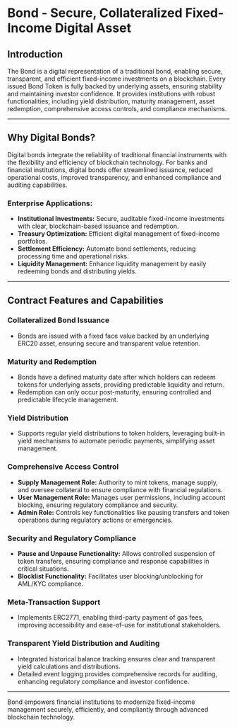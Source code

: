 # Bond - Secure, Collateralized Fixed-Income Digital Asset

## Introduction

The Bond is a digital representation of a traditional bond, enabling secure,
transparent, and efficient fixed-income investments on a blockchain. Every
issued Bond Token is fully backed by underlying assets, ensuring stability and
maintaining investor confidence. It provides institutions with robust
functionalities, including yield distribution, maturity management, asset
redemption, comprehensive access controls, and compliance mechanisms.

---

## Why Digital Bonds?

Digital bonds integrate the reliability of traditional financial instruments
with the flexibility and efficiency of blockchain technology. For banks and
financial institutions, digital bonds offer streamlined issuance, reduced
operational costs, improved transparency, and enhanced compliance and auditing
capabilities.

### Enterprise Applications:

- **Institutional Investments:** Secure, auditable fixed-income investments with
  clear, blockchain-based issuance and redemption.
- **Treasury Optimization:** Efficient digital management of fixed-income
  portfolios.
- **Settlement Efficiency:** Automate bond settlements, reducing processing time
  and operational risks.
- **Liquidity Management:** Enhance liquidity management by easily redeeming
  bonds and distributing yields.

---

## Contract Features and Capabilities

### Collateralized Bond Issuance

- Bonds are issued with a fixed face value backed by an underlying ERC20 asset,
  ensuring secure and transparent value retention.

### Maturity and Redemption

- Bonds have a defined maturity date after which holders can redeem tokens for
  underlying assets, providing predictable liquidity and return.
- Redemption can only occur post-maturity, ensuring controlled and predictable
  lifecycle management.

### Yield Distribution

- Supports regular yield distributions to token holders, leveraging built-in
  yield mechanisms to automate periodic payments, simplifying asset management.

### Comprehensive Access Control

- **Supply Management Role:** Authority to mint tokens, manage supply, and
  oversee collateral to ensure compliance with financial regulations.
- **User Management Role:** Manages user permissions, including account
  blocking, ensuring regulatory compliance and security.
- **Admin Role:** Controls key functionalities like pausing transfers and token
  operations during regulatory actions or emergencies.

### Security and Regulatory Compliance

- **Pause and Unpause Functionality:** Allows controlled suspension of token
  transfers, ensuring compliance and response capabilities in critical
  situations.
- **Blocklist Functionality:** Facilitates user blocking/unblocking for AML/KYC
  compliance.

### Meta-Transaction Support

- Implements ERC2771, enabling third-party payment of gas fees, improving
  accessibility and ease-of-use for institutional stakeholders.

### Transparent Yield Distribution and Auditing

- Integrated historical balance tracking ensures clear and transparent yield
  calculations and distributions.
- Detailed event logging provides comprehensive records for auditing, enhancing
  regulatory compliance and investor confidence.

---

Bond empowers financial institutions to modernize fixed-income management
securely, efficiently, and compliantly through advanced blockchain technology.
